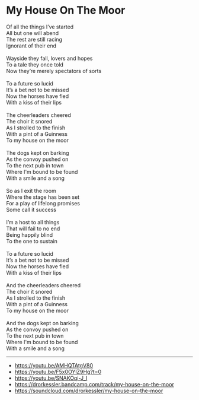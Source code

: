 # My House On The Moor

Of all the things I’ve started \
All but one will abend \
The rest are still racing \
Ignorant of their end \
\
Wayside they fall, lovers and hopes \
To a tale they once told \
Now they’re merely spectators of sorts \
\
To a future so lucid \
It’s a bet not to be missed \
Now the horses have fled \
With a kiss of their lips \
\
The cheerleaders cheered \
The choir it snored \
As I strolled to the finish \
With a pint of a Guinness \
To my house on the moor \
\
The dogs kept on barking \
As the convoy pushed on \
To the next pub in town \
Where I'm bound to be found \
With a smile and a song\
\
So as I exit the room \
Where the stage has been set \
For a play of lifelong promises \
Some call it success \
\
I’m a host to all things \
That will fail to no end \
Being happily blind \
To the one to sustain \
\
To a future so lucid \
It’s a bet not to be missed \
Now the horses have fled \
With a kiss of their lips \
\
And the cheerleaders cheered \
The choir it snored \
As I strolled to the finish \
With a pint of a Guinness \
To my house on the moor \
\
And the dogs kept on barking \
As the convoy pushed on \
To the next pub in town \
Where I'm bound to be found \
With a smile and a song

---
- https://youtu.be/AMHQTAtgV80
- https://youtu.be/F5x0OYlZ9Hg?t=0
- https://youtu.be/SNAKOqi-J_I
- https://drorkessler.bandcamp.com/track/my-house-on-the-moor
- https://soundcloud.com/drorkessler/my-house-on-the-moor

